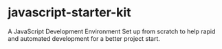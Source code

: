 # javascript-starter-kit
A JavaScript Development Environment Set up from scratch to help rapid and automated development for a better project start.
